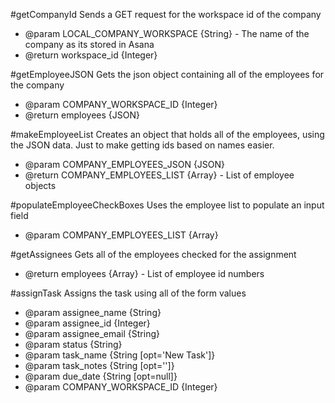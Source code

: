 #getCompanyId
 Sends a GET request for the workspace id of the company
 * @param LOCAL_COMPANY_WORKSPACE {String} - The name of the company as its stored in Asana
 * @return workspace_id {Integer}

#getEmployeeJSON
Gets the json object containing all of the employees for the company
 * @param COMPANY_WORKSPACE_ID {Integer}
 * @return employees {JSON}

#makeEmployeeList
Creates an object that holds all of the employees, using the JSON data.
Just to make getting ids based on names easier.
 * @param COMPANY_EMPLOYEES_JSON {JSON}
 * @return COMPANY_EMPLOYEES_LIST {Array} - List of employee objects

#populateEmployeeCheckBoxes
Uses the employee list to populate an input field
* @param COMPANY_EMPLOYEES_LIST {Array}

#getAssignees
Gets all of the employees checked for the assignment
 * @return employees {Array} - List of employee id numbers

#assignTask
Assigns the task using all of the form values 
 * @param assignee_name {String}
 * @param assignee_id {Integer}
 * @param assignee_email {String}
 * @param status {String}
 * @param task_name {String [opt='New Task']}
 * @param task_notes {String [opt='']}
 * @param due_date {String [opt=null]}
 * @param COMPANY_WORKSPACE_ID {Integer}

